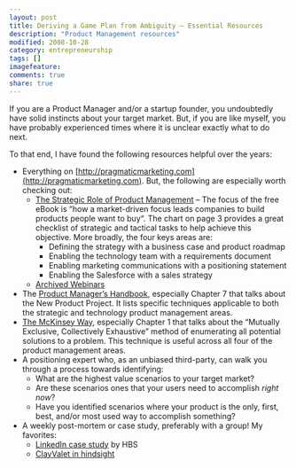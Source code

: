 ```yaml
---
layout: post
title: Deriving a Game Plan from Ambiguity – Essential Resources
description: "Product Management resources"
modified: 2008-10-28
category: entrepreneurship
tags: []
imagefeature:
comments: true
share: true
---
```

If you are a Product Manager and/or a startup founder, you undoubtedly have solid instincts about your target market.  But, if you are like myself, you have probably experienced times where it is unclear exactly what to do next.  

To that end, I have found the following resources helpful over the years:

- Everything on [http://pragmaticmarketing.com](http://pragmaticmarketing.com).  But, the following are especially worth checking out:
  - [The Strategic Role of Product Management](http://www.pragmaticmarketing.com/strategic-role-of-product-management) – The focus of the free eBook is “how a market-driven focus leads companies to build products people want to buy“.  The chart on page 3 provides a great checklist of strategic and tactical tasks to help achieve this objective.  More broadly, the four keys areas are:
    - Defining the strategy with a business case and product roadmap
    - Enabling the technology team with a requirements document
    - Enabling marketing communications with a positioning statement
    - Enabling the Salesforce with a sales strategy
  - [Archived Webinars](http://www.pragmaticmarketing.com/resources/archived-webinars)
- The [Product Manager’s Handbook](http://www.amazon.com/Product-Managers-Handbook-3E/dp/0071459383), especially Chapter 7 that talks about the New Product Project.  It lists specific techniques applicable to both the strategic and technology product management areas.
- [The McKinsey Way](http://www.amazon.com/McKinsey-Way-Ethan-M-Rasiel/dp/0070534489), especially Chapter 1 that talks about the “Mutually Exclusive, Collectively Exhaustive” method of enumerating all potential solutions to a problem.  This technique is useful across all four of the product management areas.
- A positioning expert who, as an unbiased third-party, can walk you through a process towards identifying:
  - What are the highest value scenarios to your target market?
  - Are these scenarios ones that your users need to accomplish *right now*?
  - Have you identified scenarios where your product is the only, first, best, and/or most used way to accomplish something?
- A weekly post-mortem or case study, preferably with a group!  My favorites:
  - [LinkedIn case study](https://hbr.org/product/linkedin-a/707406-PDF-ENG) by HBS
  - [ClayValet in hindsight](http://www.seregine.com/mikhail/2008/10/27/clayvalet-in-hindsight/)